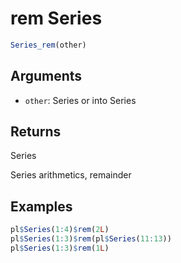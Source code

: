 # rem Series

```r
Series_rem(other)
```

## Arguments

- `other`: Series or into Series

## Returns

Series

Series arithmetics, remainder

## Examples

```r
pl$Series(1:4)$rem(2L)
pl$Series(1:3)$rem(pl$Series(11:13))
pl$Series(1:3)$rem(1L)
```